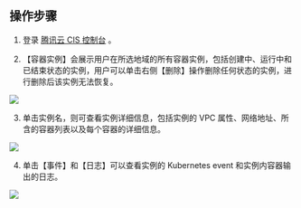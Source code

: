 ## 操作步骤

1. 登录 [腾讯云 CIS 控制台](https://console.cloud.tencent.com/cis) 。


2. 【容器实例】会展示用户在所选地域的所有容器实例，包括创建中、运行中和已结束状态的实例，用户可以单击右侧【删除】操作删除任何状态的实例，进行删除后该实例无法恢复。

![][1]

3. 单击实例名，则可查看实例详细信息，包括实例的 VPC 属性、网络地址、所含的容器列表以及每个容器的详细信息。

![][2]

4. 单击【事件】和【日志】可以查看实例的 Kubernetes event 和实例内容器输出的日志。

![][3]


[1]:https://main.qcloudimg.com/raw/20167adb4650f43362acbb60ecec56da.png
[2]:https://main.qcloudimg.com/raw/eb83747958fb3804a17df7f6e6b072bd.png
[3]:https://main.qcloudimg.com/raw/36ca293e700c315212b057343478bcb3.png
